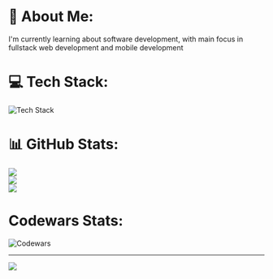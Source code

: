 # 💫 About Me:
I'm currently learning about software development, with main focus in fullstack web development and mobile development

# 💻 Tech Stack:
<img src="https://skillicons.dev/icons?i=js,ts,react,tailwind,nodejs,postgres,laravel,mongodb,py,reactnative,kotlin&perline=6" alt="Tech Stack" /> 

# 📊 GitHub Stats:
![](https://github-readme-stats.vercel.app/api?username=HizkiaJoyIvan&theme=dark&hide_border=false&include_all_commits=false&count_private=false)<br/>
![](https://github-readme-streak-stats.herokuapp.com/?user=HizkiaJoyIvan&theme=dark&hide_border=false)<br/>
![](https://github-readme-stats.vercel.app/api/top-langs/?username=HizkiaJoyIvan&theme=dark&hide_border=false&include_all_commits=false&count_private=false&layout=compact)

# Codewars Stats:
![Codewars](https://github.r2v.ch/codewars?user=ivanov77&stroke=COLOR)


---
[![](https://visitcount.itsvg.in/api?id=mrinsectt&icon=0&color=0)](https://visitcount.itsvg.in)


<!-- Proudly created with GPRM ( https://gprm.itsvg.in ) -->


